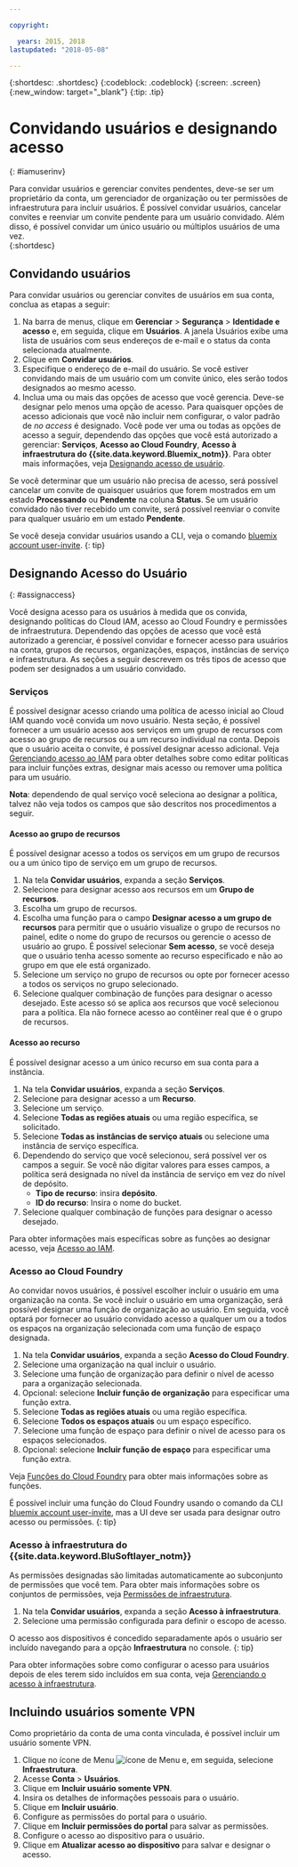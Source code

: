 ```yaml
---

copyright:

  years: 2015, 2018
lastupdated: "2018-05-08"

---
```


{:shortdesc: .shortdesc}
{:codeblock: .codeblock}
{:screen: .screen}
{:new_window: target="_blank"}
{:tip: .tip}

# Convidando usuários e designando acesso
{: #iamuserinv}

Para convidar usuários e gerenciar convites pendentes, deve-se ser um proprietário da conta, um
gerenciador de organização ou ter permissões de infraestrutura para incluir usuários. É possível convidar
usuários, cancelar convites e reenviar um convite pendente para um usuário convidado. Além disso, é possível convidar um único usuário ou múltiplos usuários de uma vez.  
{:shortdesc}

## Convidando usuários

Para convidar usuários ou gerenciar convites de usuários em sua conta, conclua as etapas a seguir:

1. Na barra de menus, clique em **Gerenciar** &gt; **Segurança** &gt; **Identidade e acesso** e, em seguida, clique em **Usuários**. A janela Usuários exibe uma lista de usuários com seus endereços de e-mail e o status da conta selecionada atualmente.
2. Clique em **Convidar usuários**.
3. Especifique o endereço de e-mail do usuário. Se você estiver convidando mais de um usuário com um convite único, eles serão todos designados ao mesmo acesso.
4. Inclua uma ou mais das opções de acesso que você gerencia. Deve-se designar pelo menos uma opção de acesso. Para quaisquer opções de acesso adicionais que você não incluir nem configurar, o valor padrão de
*no access* é designado. Você pode ver uma ou todas as opções de acesso a seguir, dependendo das opções que você está autorizado a gerenciar: **Serviços**, **Acesso ao Cloud Foundry**, **Acesso à infraestrutura do {{site.data.keyword.Bluemix_notm}}**. Para obter mais informações, veja [Designando acesso de usuário](/docs/iam/iamuserinv.html#assignaccess).

Se você determinar que um usuário não precisa de acesso, será possível cancelar um convite de quaisquer usuários que forem mostrados em um estado **Processando** ou **Pendente** na coluna **Status**. Se um usuário convidado não tiver recebido um convite, será possível reenviar o convite para qualquer usuário em um estado **Pendente**.

Se você deseja convidar usuários usando a CLI, veja o comando [bluemix account user-invite](/docs/cli/reference/bluemix_cli/bx_cli.html#bluemix_account_user_invite).
{: tip}

## Designando Acesso do Usuário
{: #assignaccess}

Você designa acesso para os usuários à medida que os convida, designando políticas do Cloud IAM, acesso ao Cloud Foundry e permissões de infraestrutura. Dependendo das opções de acesso que você está autorizado a gerenciar, é possível convidar e fornecer acesso para usuários na conta, grupos de recursos, organizações, espaços, instâncias de serviço e infraestrutura. As seções a seguir descrevem os três tipos de acesso que podem ser designados a um usuário convidado.

### Serviços

É possível designar acesso criando uma política de acesso inicial ao Cloud IAM quando você convida um novo usuário. Nesta seção, é possível fornecer a um usuário acesso aos serviços em um grupo de recursos com acesso ao grupo de recursos ou a um recurso individual na conta. Depois que o usuário aceita o convite, é possível designar acesso adicional. Veja [Gerenciando acesso ao IAM](/docs/iam/mngiam.html#iammanidaccser) para obter detalhes sobre como editar políticas para incluir funções extras, designar mais acesso ou remover uma política para um usuário.

**Nota**: dependendo de qual serviço você seleciona ao designar a política, talvez não veja todos os campos que são descritos nos procedimentos a seguir.

#### Acesso ao grupo de recursos

É possível designar acesso a todos os serviços em um grupo de recursos ou a um único tipo de serviço em um grupo de recursos.

1. Na tela **Convidar usuários**, expanda a seção **Serviços**.
2. Selecione para designar acesso aos recursos em um **Grupo de recursos**.
3. Escolha um grupo de recursos.
4. Escolha uma função para o campo **Designar acesso a um grupo de recursos** para permitir que o usuário visualize o grupo de recursos no painel, edite o nome do grupo de recursos ou gerencie o acesso de usuário ao grupo. É possível selecionar **Sem acesso**, se você deseja que o usuário tenha acesso somente ao recurso especificado e não ao grupo em que ele está organizado.
5. Selecione um serviço no grupo de recursos ou opte por fornecer acesso a todos os serviços no grupo selecionado.
6. Selecione qualquer combinação de funções para designar o acesso desejado. Este acesso só se aplica aos recursos que você selecionou para a política. Ela não fornece acesso ao contêiner real que é o grupo de recursos.


#### Acesso ao recurso

É possível designar acesso a um único recurso em sua conta para a instância.

1. Na tela **Convidar usuários**, expanda a seção **Serviços**.
2. Selecione para designar acesso a um **Recurso**.
3. Selecione um serviço.
4. Selecione **Todas as regiões atuais** ou uma região específica, se solicitado.
5. Selecione **Todas as instâncias de serviço atuais** ou selecione uma instância de serviço específica.
6. Dependendo do serviço que você selecionou, será possível ver os campos a seguir. Se você não digitar valores para esses campos, a política será designada no nível da instância de serviço em vez do nível de depósito.
    * **Tipo de recurso**: insira **depósito**.
    * **ID do recurso**: Insira o nome do bucket.
7. Selecione qualquer combinação de funções para designar o acesso desejado.

Para obter informações mais específicas sobre as funções ao designar acesso, veja [Acesso ao IAM](/docs/iam/users_roles.html#iamusermanrol).

### Acesso ao Cloud Foundry

Ao convidar novos usuários, é possível escolher incluir o usuário em uma organização na conta. Se você incluir o usuário em uma organização, será possível designar uma função de organização ao usuário. Em seguida, você optará por fornecer ao usuário convidado acesso a qualquer um ou a todos os espaços na organização selecionada com uma função de espaço designada.

1. Na tela **Convidar usuários**, expanda a seção **Acesso do Cloud Foundry**.
2. Selecione uma organização na qual incluir o usuário.
3. Selecione uma função de organização para definir o nível de acesso para a organização selecionada.
4. Opcional: selecione **Incluir função de organização** para especificar uma função extra.
5. Selecione **Todas as regiões atuais** ou uma região específica.
6. Selecione **Todos os espaços atuais** ou um espaço específico.
7. Selecione uma função de espaço para definir o nível de acesso para os espaços selecionados.
8. Opcional: selecione **Incluir função de espaço** para especificar uma função extra.

Veja [Funções do Cloud Foundry](/docs/iam/cfaccess.html#cfroles) para obter mais informações sobre as funções.

É possível incluir uma função do Cloud Foundry usando o comando da CLI [bluemix account user-invite](/docs/cli/reference/bluemix_cli/bx_cli.html#bluemix_account_user_invite), mas a UI deve ser usada para designar outro acesso ou permissões.
{: tip}

### Acesso à infraestrutura do {{site.data.keyword.BluSoftlayer_notm}}

As permissões designadas são limitadas automaticamente ao subconjunto de permissões que você tem. Para obter mais informações sobre os conjuntos de permissões, veja [Permissões de infraestrutura](/docs/iam/infrastructureaccess.html#infrapermission).

1. Na tela **Convidar usuários**, expanda a seção **Acesso à infraestrutura**.
2. Selecione uma permissão configurada para definir o escopo de acesso.

O acesso aos dispositivos é concedido separadamente após o usuário ser incluído navegando para a opção **Infraestrutura** no console.
{: tip}

Para obter informações sobre como configurar o acesso para usuários depois de eles terem sido incluídos em sua conta, veja [Gerenciando o acesso à infraestrutura](/docs/iam/mnginfra.html#managing-infrastructure-access).

## Incluindo usuários somente VPN

Como proprietário da conta de uma conta vinculada, é possível incluir um usuário somente VPN.

1. Clique no ícone de Menu ![ícone de Menu](../icons/icon_hamburger.svg) e, em seguida, selecione **Infraestrutura**.
2. Acesse **Conta** &gt; **Usuários**.
3. Clique em **Incluir usuário somente VPN**.
4. Insira os detalhes de informações pessoais para o usuário.
5. Clique em **Incluir usuário**.
6. Configure as permissões do portal para o usuário.
7. Clique em **Incluir permissões do portal** para salvar as permissões.
8. Configure o acesso ao dispositivo para o usuário.
9. Clique em **Atualizar acesso ao dispositivo** para salvar e designar o acesso.
